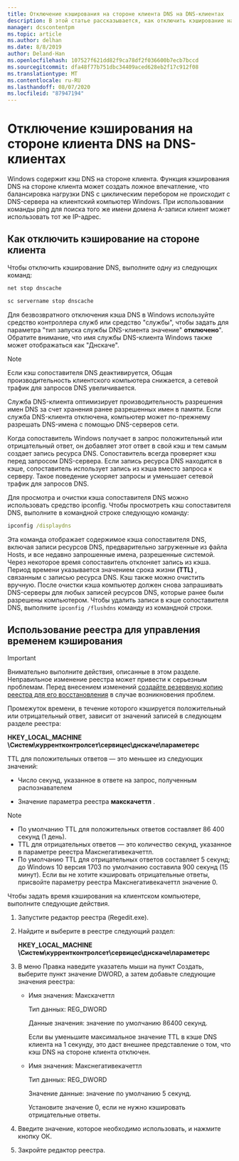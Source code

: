 ```yaml
---
title: Отключение кэширования на стороне клиента DNS на DNS-клиентах
description: В этой статье рассказывается, как отключить кэширование на стороне клиента DNS для DNS-клиентов.
manager: dcscontentpm
ms.topic: article
ms.author: delhan
ms.date: 8/8/2019
author: Deland-Han
ms.openlocfilehash: 107527f621dd82f9ca78df2f036600b7ecb7bccd
ms.sourcegitcommit: dfa48f77b751dbc34409aced628eb2f17c912f08
ms.translationtype: MT
ms.contentlocale: ru-RU
ms.lasthandoff: 08/07/2020
ms.locfileid: "87947194"
---
```

# <a name="disable-dns-client-side-caching-on-dns-clients"></a>Отключение кэширования на стороне клиента DNS на DNS-клиентах

Windows содержит кэш DNS на стороне клиента. Функция кэширования DNS на стороне клиента может создать ложное впечатление, что балансировка нагрузки DNS с циклическим перебором не происходит с DNS-сервера на клиентский компьютер Windows. При использовании команды ping для поиска того же имени домена A-записи клиент может использовать тот же IP-адрес.

## <a name="how-to-disable-client-side-caching"></a>Как отключить кэширование на стороне клиента

Чтобы отключить кэширование DNS, выполните одну из следующих команд:

```cmd
net stop dnscache
```

```cmd
sc servername stop dnscache
```


Для безвозвратного отключения кэша DNS в Windows используйте средство контроллера служб или средство "службы", чтобы задать для параметра "тип запуска службы DNS-клиента значение" **отключено**". Обратите внимание, что имя службы DNS-клиента Windows также может отображаться как "Днскаче".

> [!NOTE]
> Если кэш сопоставителя DNS деактивируется, Общая производительность клиентского компьютера снижается, а сетевой трафик для запросов DNS увеличивается.

Служба DNS-клиента оптимизирует производительность разрешения имен DNS за счет хранения ранее разрешенных имен в памяти. Если служба DNS-клиента отключена, компьютер может по-прежнему разрешать DNS-имена с помощью DNS-серверов сети.

Когда сопоставитель Windows получает в запрос положительный или отрицательный ответ, он добавляет этот ответ в свой кэш и тем самым создает запись ресурса DNS. Сопоставитель всегда проверяет кэш перед запросом DNS-сервера. Если запись ресурса DNS находится в кэше, сопоставитель использует запись из кэша вместо запроса к серверу. Такое поведение ускоряет запросы и уменьшает сетевой трафик для запросов DNS.

Для просмотра и очистки кэша сопоставителя DNS можно использовать средство ipconfig. Чтобы просмотреть кэш сопоставителя DNS, выполните в командной строке следующую команду:

```cmd
ipconfig /displaydns
```

Эта команда отображает содержимое кэша сопоставителя DNS, включая записи ресурсов DNS, предварительно загруженные из файла Hosts, и все недавно запрошенные имена, разрешенные системой. Через некоторое время сопоставитель отклоняет запись из кэша. Период времени указывается значением срока жизни **(TTL)** , связанным с записью ресурса DNS. Кэш также можно очистить вручную. После очистки кэша компьютер должен снова запрашивать DNS-серверы для любых записей ресурсов DNS, которые ранее были разрешены компьютером. Чтобы удалить записи в кэше сопоставителя DNS, выполните `ipconfig /flushdns` команду из командной строки.

## <a name="using-the-registry-to-control-the-caching-time"></a>Использование реестра для управления временем кэширования

> [!IMPORTANT]
> Внимательно выполните действия, описанные в этом разделе. Неправильное изменение реестра может привести к серьезным проблемам. Перед внесением изменений [создайте резервную копию реестра для его восстановления](https://support.microsoft.com/help/322756) в случае возникновения проблем.

Промежуток времени, в течение которого кэшируется положительный или отрицательный ответ, зависит от значений записей в следующем разделе реестра:

**HKEY_LOCAL_MACHINE \Систем\куррентконтролсет\сервицес\днскаче\параметерс**

TTL для положительных ответов — это меньшее из следующих значений:

- Число секунд, указанное в ответе на запрос, полученным распознавателем

- Значение параметра реестра **макскачеттл** .

>[!Note]
>- По умолчанию TTL для положительных ответов составляет 86 400 секунд (1 день).
>- TTL для отрицательных ответов — это количество секунд, указанное в параметре реестра Макснегативекачеттл.
>- По умолчанию TTL для отрицательных ответов составляет 5 секунд; до Windows 10 версия 1703 по умолчанию составила 900 секунд (15 минут).
Если вы не хотите кэшировать отрицательные ответы, присвойте параметру реестра Макснегативекачеттл значение 0.

Чтобы задать время кэширования на клиентском компьютере, выполните следующие действия.

1. Запустите редактор реестра (Regedit.exe).

2. Найдите и выберите в реестре следующий раздел:

   **HKEY_LOCAL_MACHINE \Систем\куррентконтролсет\сервицес\днскаче\параметерс**

3. В меню Правка наведите указатель мыши на пункт Создать, выберите пункт значение DWORD, а затем добавьте следующие значения реестра:

   - Имя значения: Макскачеттл

     Тип данных: REG_DWORD

     Данные значения: значение по умолчанию 86400 секунд.

     Если вы уменьшите максимальное значение TTL в кэше DNS клиента на 1 секунду, это даст внешнее представление о том, что кэш DNS на стороне клиента отключен.

   - Имя значения: Макснегативекачеттл

     Тип данных: REG_DWORD

     Значение данные: значение по умолчанию 5 секунд.

     Установите значение 0, если не нужно кэшировать отрицательные ответы.

4. Введите значение, которое необходимо использовать, и нажмите кнопку ОК.

5. Закройте редактор реестра.
